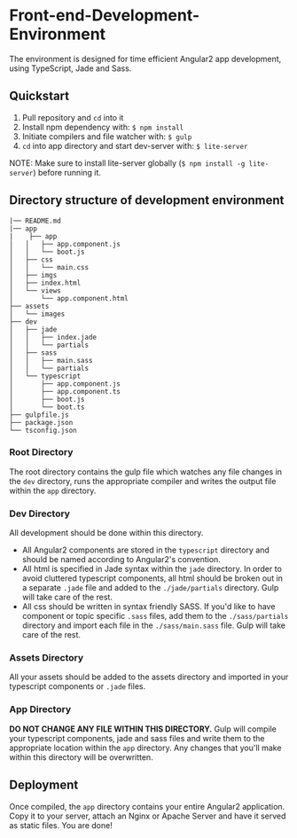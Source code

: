 # Front-end-Development-Environment
The environment is designed for time efficient Angular2 app development, using TypeScript, Jade and Sass.

## Quickstart

1. Pull repository and `cd` into it
2. Install npm dependency with: `$ npm install`
3. Initiate compilers and file watcher with: `$ gulp`
4. `cd` into app directory and start dev-server with: `$ lite-server`

NOTE: Make sure to install lite-server globally (`$ npm install -g lite-server`) before running it.


## Directory structure of development environment

    |── README.md
    |── app
    |    ├── app
    │   │   ├── app.component.js
    │   │   └── boot.js
    │   ├── css
    │   │   └── main.css
    │   ├── imgs
    │   ├── index.html
    │   └── views
    │       └── app.component.html
    ├── assets
    │   └── images
    ├── dev
    │   ├── jade
    │   │   ├── index.jade
    │   │   └── partials
    │   ├── sass
    │   │   ├── main.sass
    │   │   └── partials
    │   └── typescript
    │       ├── app.component.js
    │       ├── app.component.ts
    │       ├── boot.js
    │       └── boot.ts
    ├── gulpfile.js
    ├── package.json
    └── tsconfig.json

### Root Directory
The root directory contains the gulp file which watches any file changes in the `dev` directory, runs the appropriate compiler and writes the output file within the `app` directory.

### Dev Directory
All development should be done within this directory.
- All Angular2 components are stored in the `typescript` directory and should be named according to Angular2's convention.
- All html is specified in Jade syntax within the `jade` directory. In order to avoid cluttered typescript components, all html should be broken out in a separate `.jade` file and added to the `./jade/partials` directory. Gulp will take care of the rest.
- All css should be written in syntax friendly SASS. If you'd like to have component or topic specific `.sass` files, add them to the `./sass/partials` directory and import each file in the `./sass/main.sass` file. Gulp will take care of the rest.

### Assets Directory
All your assets should be added to the assets directory and imported in your typescript components or `.jade` files.

### App Directory
**DO NOT CHANGE ANY FILE WITHIN THIS DIRECTORY.** Gulp will compile your typescript components, jade and sass files and write them to the appropriate location within the `app` directory. Any changes that you'll make within this directory will be overwritten.

## Deployment

Once compiled, the `app` directory contains your entire Angular2 application. Copy it to your server, attach an Nginx or Apache Server and have it served as static files. You are done!
